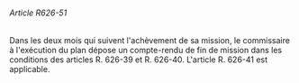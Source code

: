 ###### Article R626-51

Dans les deux mois qui suivent l'achèvement de sa mission, le commissaire à l'exécution du plan dépose un compte-rendu de fin de mission dans les conditions des articles R. 626-39 et R. 626-40. L'article R. 626-41 est applicable.

